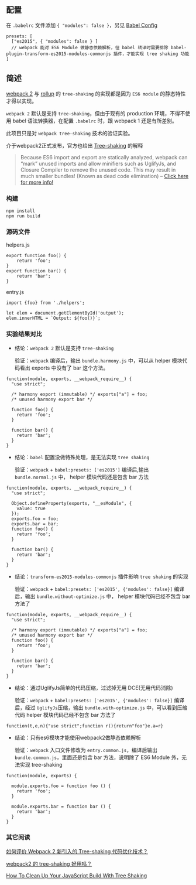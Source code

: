 ## 配置
在 `.babelrc` 文件添加 `{ "modules": false }`，另见 [Babel Config](https://webpack.js.org/guides/hmr-react/#babel-config)

```
presets: [
  ["es2015", { "modules": false } ]
  // webpack 能对 ES6 Module 做静态依赖解析，但 babel 转译时需要排除 babel-plugin-transform-es2015-modules-commonjs 插件，才能实现 tree shaking 功能
]
```

## 简述

[webpack 2](https://webpack.js.org) 与 [rollup](http://rollupjs.org/) 的 `tree-shaking` 的实现都是因为 `ES6 module` 的静态特性才得以实现。

`webpack 2` 默认是支持 `tree-shaking`，但由于现有的 production 环境，不得不使用 babel 语法转换器，在配置 `.babelrc` 时，跟 webpack 1 还是有所差别。

此项目只是对 `webpack tree-shaking` 技术的验证实验。

介于webpack2正式发布，官方也给出 [Tree-shaking](https://medium.com/webpack/webpack-2-and-beyond-40520af9067f#9640) 的解释

> Because ES6 import and export are statically analyzed, webpack can “mark” unused imports and allow minifiers such as UglifyJs, and Closure Compiler to remove the unused code. This may result in much smaller bundles! (Known as dead code elimination) – [Click here for more info!](https://github.com/webpack/webpack/tree/master/examples/harmony-unused)

### 构建

```
npm install
npm run build
```

### 源码文件
helpers.js

```
export function foo() {
    return 'foo';
}
export function bar() {
    return 'bar';
}
```

entry.js

```
import {foo} from './helpers';

let elem = document.getElementById('output');
elem.innerHTML = `Output: ${foo()}`;
```

### 实验结果对比
- 结论：`webpack 2` 默认是支持 `tree-shaking`

  验证：`webpack` 编译后，输出 `bundle.harmony.js` 中，可以从 helper 模块代码看出 exports 中没有了 bar 这个方法。

```
function(module, exports, __webpack_require__) {
  "use strict";

  /* harmony export (immutable) */ exports["a"] = foo;
  /* unused harmony export bar */

  function foo() {
    return 'foo';
  }

  function bar() {
    return 'bar';
  }
}
```

- 结论：`babel` 配置没做特殊处理，是无法实现 `tree shaking`

  验证：`webpack` + `babel:presets: ['es2015']` 编译后,输出 `bundle.normal.js` 中， helper 模块代码还是包含 bar 方法

```
function(module, exports, __webpack_require__) {
  "use strict";

  Object.defineProperty(exports, "__esModule", {
    value: true
  });
  exports.foo = foo;
  exports.bar = bar;
  function foo() {
    return 'foo';
  }

  function bar() {
    return 'bar';
  }
}
```

- 结论：`transform-es2015-modules-commonjs` 插件影响 `tree shaking` 的实现

  验证：`webpack` + `babel:presets: ['es2015', {'modules': false}]` 编译后，输出 `bundle.without-optimize.js` 中， helper 模块代码已经不包含 bar 方法了

```
function(module, exports, __webpack_require__) {
  "use strict";

  /* harmony export (immutable) */ exports["a"] = foo;
  /* unused harmony export bar */
  function foo() {
    return 'foo';
  }

  function bar() {
    return 'bar';
  }
}
```

- 结论：通过UglifyJs简单的代码压缩，过滤掉无用 DCE(无用代码消除)

  验证：`webpack` + `babel:presets: ['es2015', {'modules': false}]` 编译后，经过 `UglifyJs`压缩，输出 `bundle.with-optimize.js` 中，可以看到压缩代码 helper 模块代码已经不包含 bar 方法了

```
function(t,e,n){"use strict";function r(){return"foo"}e.a=r}
```

- 结论：只有es6模块才能使用webpack2做静态依赖解析

  验证：`webpack` 入口文件修改为 `entry.common.js`，编译后输出  `bundle.common.js`，里面还是包含 bar 方法，说明除了 ES6 Module 外，无法实现 tree-shaking

```
function(module, exports) {

  module.exports.foo = function foo () {
    return 'foo';
  }

  module.exports.bar = function bar () {
    return 'bar';
  }
}
```

### 其它阅读

[如何评价 Webpack 2 新引入的 Tree-shaking 代码优化技术？](https://www.zhihu.com/question/41922432)

[webpack2 的 tree-shaking 好用吗？](http://imweb.io/topic/58666d57b3ce6d8e3f9f99b0)

[How To Clean Up Your JavaScript Build With Tree Shaking](https://blog.engineyard.com/2016/tree-shaking)
